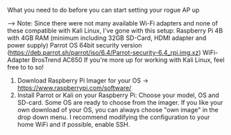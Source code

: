 What you need to do before you can start setting your rogue AP up

--> Note: Since there were not many available Wi-Fi adapters and none of these compatible with Kali Linux, I've gone with this setup:
    Raspberry Pi 4B with 4GB RAM (minimum including 32GB SD-Card, HDMI adapter and power supply)
    Parrot OS 64bit security version (https://deb.parrot.sh/parrot/iso/6.4/Parrot-security-6.4_rpi.img.xz)
    WiFi-Adapter BrosTrend AC650
If you're more up for working with Kali Linux, feel free to to so!

1. Download Raspberry Pi Imager for your OS -> https://www.raspberrypi.com/software/
2. Install Parrot or Kali on your Raspberry Pi:
    Choose your model, OS and SD-card. Some OS are ready to choose from the imager. If you like your own download of your OS, you can always choose "own image" in the drop down menu. I recommend modifying the configuration to your home WiFi and if possible, enable SSH.  
